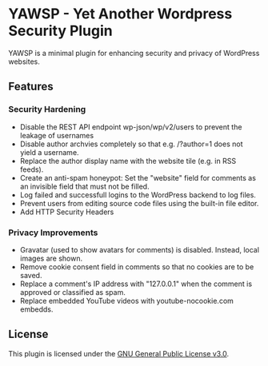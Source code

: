 # YAWSP - Yet Another Wordpress Security Plugin

YAWSP is a minimal plugin for enhancing security and privacy of WordPress websites.

## Features

### Security Hardening
* Disable the REST API endpoint wp-json/wp/v2/users to prevent the leakage of usernames
* Disable author archvies completely so that e.g. /?author=1 does not yield a username.
* Replace the author display name with the website tile (e.g. in RSS feeds).
* Create an anti-spam honeypot: Set the "website" field for comments as an invisible field that must not be filled.
* Log failed and successfull logins to the WordPress backend to log files.
* Prevent users from editing source code files using the built-in file editor.
* Add HTTP Security Headers

### Privacy Improvements
* Gravatar (used to show avatars for comments) is disabled. Instead, local images are shown.
* Remove cookie consent field in comments so that no cookies are to be saved.
* Replace a comment's IP address with "127.0.0.1" when the comment is approved or classified as spam.
* Replace embedded YouTube videos with youtube-nocookie.com embedds.

## License
This plugin is licensed under the [GNU General Public License v3.0](https://www.gnu.org/licenses/gpl-3.0).

